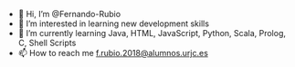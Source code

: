 - 👋 Hi, I’m @Fernando-Rubio
- 👀 I’m interested in learning new development skills
- 🌱 I’m currently learning Java, HTML, JavaScript, Python, Scala, Prolog, C, Shell Scripts
- 📫 How to reach me f.rubio.2018@alumnos.urjc.es

<!---
Fernando-Rubio/Fernando-Rubio is a ✨ special ✨ repository because its `README.md` (this file) appears on your GitHub profile.
You can click the Preview link to take a look at your changes.
--->

